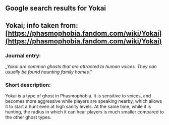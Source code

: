 ## Google search results for Yokai
## Yokai; info taken from: [https://phasmophobia.fandom.com/wiki/Yokai](https://phasmophobia.fandom.com/wiki/Yokai)
### Journal entry:
*„Yokai are common ghosts that are attracted to human voices. They can usually be found haunting family homes.”*

### Short description:
Yokai is a type of ghost in Phasmophobia. It is sensitive to voices, and becomes more aggressive while players are speaking nearby, which allows it to start a hunt even at high sanity levels. At the same time, while it is hunting, the radius in which it can hear players is much smaller compared to the other ghost types.